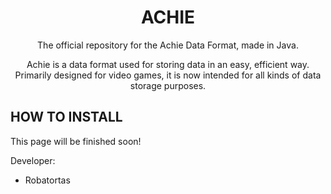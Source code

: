 # <div align=center>ACHIE</div>
<div align=center>
  The official repository for the Achie Data Format, made in Java.
  
  Achie is a data format used for storing data in an easy, efficient way.
  Primarily designed for video games, it is now intended for all kinds of data storage purposes.
</div>

## HOW TO INSTALL
This page will be finished soon!

Developer:
- Robatortas
